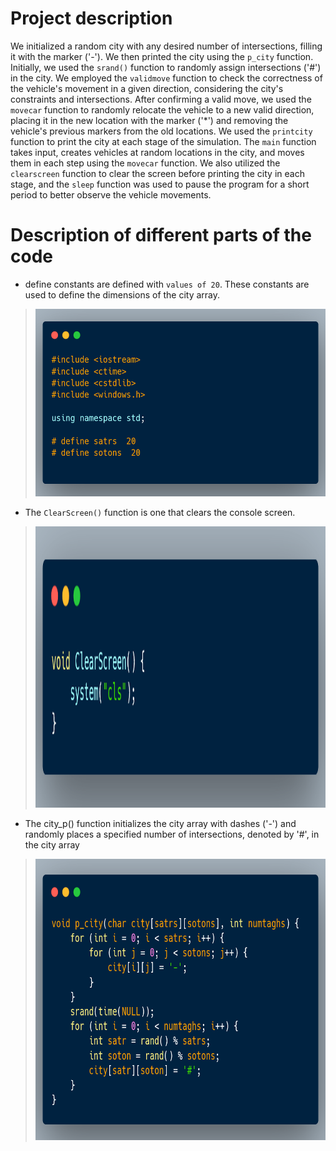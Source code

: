
# Project description

We initialized a random city with any desired number of intersections, filling it with the marker ('-'). We then printed the city using the `p_city` function. Initially, we used the `srand()` function to randomly assign intersections ('#') in the city. We employed the `validmove` function to check the correctness of the vehicle's movement in a given direction, considering the city's constraints and intersections. After confirming a valid move, we used the `movecar` function to randomly relocate the vehicle to a new valid direction, placing it in the new location with the marker ('*') and removing the vehicle's previous markers from the old locations. We used the `printcity` function to print the city at each stage of the simulation. The `main` function takes input, creates vehicles at random locations in the city, and moves them in each step using the `movecar` function. We also utilized the `clearscreen` function to clear the screen before printing the city in each stage, and the `sleep` function was used to pause the program for a short period to better observe the vehicle movements.


# Description of different parts of the code

 * define constants are defined with `values of 20`. These constants are used to define the dimensions of the city array.

><img src="./img/1.png" width="1024" height="300">

 * The `ClearScreen()` function is one that clears the console screen.

><img src="./img/2.png" width="500" height="450">

 * The city_p() function initializes the city array with dashes ('-') and randomly places a specified number of intersections, denoted by '#', in the city array
 
><img src="./img/3.png" width="500" height="450">
